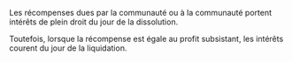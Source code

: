   
 Les récompenses dues par la communauté ou à la communauté portent intérêts de plein droit du jour de la dissolution.  

  
 Toutefois, lorsque la récompense est égale au profit subsistant, les intérêts courent du jour de la liquidation.  
